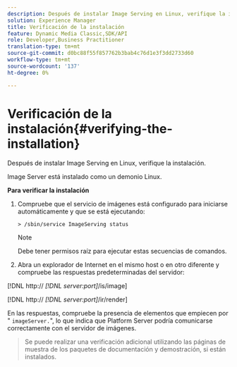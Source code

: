 ```yaml
---
description: Después de instalar Image Serving en Linux, verifique la instalación.
solution: Experience Manager
title: Verificación de la instalación
feature: Dynamic Media Classic,SDK/API
role: Developer,Business Practitioner
translation-type: tm+mt
source-git-commit: d0bc88f55f857762b3bab4c76d1e3f3dd2733d60
workflow-type: tm+mt
source-wordcount: '137'
ht-degree: 0%

---
```



# Verificación de la instalación{#verifying-the-installation}

Después de instalar Image Serving en Linux, verifique la instalación.

Image Server está instalado como un demonio Linux.

**Para verificar la instalación**

1. Compruebe que el servicio de imágenes está configurado para iniciarse automáticamente y que se está ejecutando:

   `> /sbin/service ImageServing status`

   >[!NOTE]
   >
   >Debe tener permisos raíz para ejecutar estas secuencias de comandos.

1. Abra un explorador de Internet en el mismo host o en otro diferente y compruebe las respuestas predeterminadas del servidor:

[!DNL http:// *[!DNL server:port]*/is/image]

[!DNL http:// *[!DNL server:port]*/ir/render]

En las respuestas, compruebe la presencia de elementos que empiecen por &quot; `imageServer.`&quot;, lo que indica que Platform Server podría comunicarse correctamente con el servidor de imágenes.
>Se puede realizar una verificación adicional utilizando las páginas de muestra de los paquetes de documentación y demostración, si están instalados.

